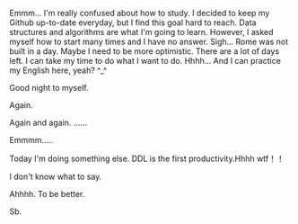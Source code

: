 Emmm...
I'm really confused about how to study.
I decided to keep my Github up-to-date everyday, but I find this goal hard to reach.
Data structures and algorithms are what I'm going to learn.
However, I asked myself how to start many times and I have no answer.
Sigh...
Rome was not built in a day.
Maybe I need to be more optimistic. 
There are a lot of days left.
I can take my time to do what I want to do.
Hhhh...
And I can practice my English here, yeah? ^_^

Good night to myself.

Again.

Again and again.
......

Emmmm.....

Today I'm doing something else.
DDL is the first  productivity.Hhhh   wtf！！

I don't know what to say.

Ahhhh.
To be better.

Sb.
